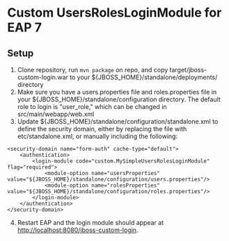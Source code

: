 Custom UsersRolesLoginModule for EAP 7
========================================

Setup
-------
1. Clone repository, run `mvn package` on repo, and copy target/jboss-custom-login.war to your ${JBOSS_HOME}/standalone/deployments/ directory
2. Make sure you have a users.properties file and roles.properties file in your ${JBOSS_HOME}/standalone/configuration directory. The default role to login is "user_role," which can be changed in src/main/webapp/web.xml
3. Update ${JBOSS_HOME}/standalone/configuration/standalone.xml to define the security domain, either by replacing the file with etc/standalone.xml, or manually including the following:
```
<security-domain name="form-auth" cache-type="default">
    <authentication>
        <login-module code="custom.MySimpleUsersRolesLoginModule" flag="required">
            <module-option name="usersProperties" value="${JBOSS_HOME}/standalone/configuration/users.properties"/>
            <module-option name="rolesProperties" value="${JBOSS_HOME}/standalone/configuration/roles.properties"/>
        </login-module>
    </authentication>
</security-domain>
```
4. Restart EAP and the login module should appear at [http://localhost:8080/jboss-custom-login](http://localhost:8080/jboss-custom-login).
